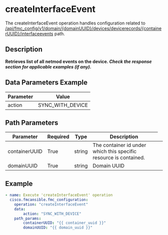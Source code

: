 # createInterfaceEvent

The createInterfaceEvent operation handles configuration related to [/api/fmc_config/v1/domain/{domainUUID}/devices/devicerecords/{containerUUID}/interfaceevents](/paths//api/fmc_config/v1/domain/{domain_uuid}/devices/devicerecords/{container_uuid}/interfaceevents.md) path.&nbsp;
## Description
**Retrieves list of all netmod events on the device. _Check the response section for applicable examples (if any)._**

## Data Parameters Example
| Parameter | Value |
| --------- | -------- |
| action | SYNC_WITH_DEVICE |

## Path Parameters
| Parameter | Required | Type | Description |
| --------- | -------- | ---- | ----------- |
| containerUUID | True | string <td colspan=3> The container id under which this specific resource is contained. |
| domainUUID | True | string <td colspan=3> Domain UUID |

## Example
```yaml
- name: Execute 'createInterfaceEvent' operation
  cisco.fmcansible.fmc_configuration:
    operation: "createInterfaceEvent"
    data:
        action: "SYNC_WITH_DEVICE"
    path_params:
        containerUUID: "{{ container_uuid }}"
        domainUUID: "{{ domain_uuid }}"

```